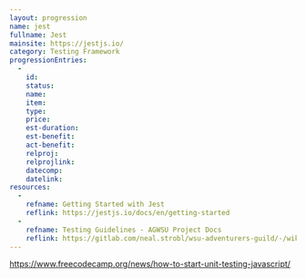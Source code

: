 ```yaml
--- 
layout: progression
name: jest
fullname: Jest
mainsite: https://jestjs.io/
category: Testing Framework
progressionEntries: 
  - 
    id:
    status:
    name:
    item:
    type:
    price:
    est-duration:
    est-benefit:
    act-benefit:
    relproj:
    relprojlink:
    datecomp:
    datelink: 
resources: 
  - 
    refname: Getting Started with Jest
    reflink: https://jestjs.io/docs/en/getting-started
  - 
    refname: Testing Guidelines - AGWSU Project Docs
    reflink: https://gitlab.com/neal.strobl/wsu-adventurers-guild/-/wikis/Home/Technical/Testing
---
```


https://www.freecodecamp.org/news/how-to-start-unit-testing-javascript/